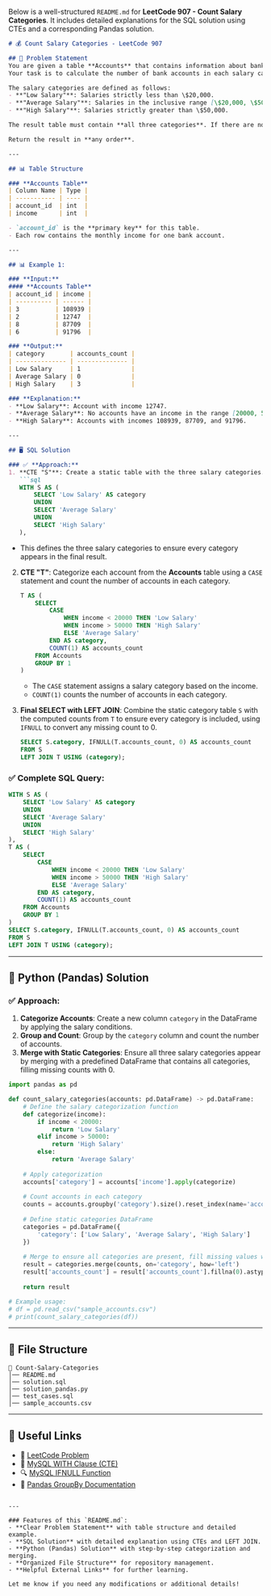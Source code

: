 Below is a well-structured `README.md` for **LeetCode 907 - Count Salary Categories**. It includes detailed explanations for the SQL solution using CTEs and a corresponding Pandas solution.

```md
# 💰 Count Salary Categories - LeetCode 907

## 📌 Problem Statement
You are given a table **Accounts** that contains information about bank accounts, including their monthly income.  
Your task is to calculate the number of bank accounts in each salary category.

The salary categories are defined as follows:
- **"Low Salary"**: Salaries strictly less than \$20,000.
- **"Average Salary"**: Salaries in the inclusive range [\$20,000, \$50,000].
- **"High Salary"**: Salaries strictly greater than \$50,000.

The result table must contain **all three categories**. If there are no accounts in a category, return 0.

Return the result in **any order**.

---

## 📊 Table Structure

### **Accounts Table**
| Column Name | Type |
| ----------- | ---- |
| account_id  | int  |
| income      | int  |

- `account_id` is the **primary key** for this table.
- Each row contains the monthly income for one bank account.

---

## 📊 Example 1:

### **Input:**
#### **Accounts Table**
| account_id | income |
| ---------- | ------ |
| 3          | 108939 |
| 2          | 12747  |
| 8          | 87709  |
| 6          | 91796  |

### **Output:**
| category       | accounts_count |
| -------------- | -------------- |
| Low Salary     | 1              |
| Average Salary | 0              |
| High Salary    | 3              |

### **Explanation:**
- **Low Salary**: Account with income 12747.
- **Average Salary**: No accounts have an income in the range [20000, 50000].
- **High Salary**: Accounts with incomes 108939, 87709, and 91796.

---

## 🖥 SQL Solution

### ✅ **Approach:**
1. **CTE "S"**: Create a static table with the three salary categories.
   ```sql
   WITH S AS (
       SELECT 'Low Salary' AS category
       UNION
       SELECT 'Average Salary'
       UNION
       SELECT 'High Salary'
   ),
   ```
   - This defines the three salary categories to ensure every category appears in the final result.

2. **CTE "T"**: Categorize each account from the **Accounts** table using a `CASE` statement and count the number of accounts in each category.
   ```sql
   T AS (
       SELECT
           CASE
               WHEN income < 20000 THEN 'Low Salary'
               WHEN income > 50000 THEN 'High Salary'
               ELSE 'Average Salary'
           END AS category,
           COUNT(1) AS accounts_count
       FROM Accounts
       GROUP BY 1
   )
   ```
   - The `CASE` statement assigns a salary category based on the income.
   - `COUNT(1)` counts the number of accounts in each category.

3. **Final SELECT with LEFT JOIN**: Combine the static category table `S` with the computed counts from `T` to ensure every category is included, using `IFNULL` to convert any missing count to 0.
   ```sql
   SELECT S.category, IFNULL(T.accounts_count, 0) AS accounts_count
   FROM S
   LEFT JOIN T USING (category);
   ```

### ✅ **Complete SQL Query:**
```sql
WITH S AS (
    SELECT 'Low Salary' AS category
    UNION
    SELECT 'Average Salary'
    UNION
    SELECT 'High Salary'
),
T AS (
    SELECT
        CASE
            WHEN income < 20000 THEN 'Low Salary'
            WHEN income > 50000 THEN 'High Salary'
            ELSE 'Average Salary'
        END AS category,
        COUNT(1) AS accounts_count
    FROM Accounts
    GROUP BY 1
)
SELECT S.category, IFNULL(T.accounts_count, 0) AS accounts_count
FROM S
LEFT JOIN T USING (category);
```

---

## 🐍 Python (Pandas) Solution

### ✅ **Approach:**
1. **Categorize Accounts**: Create a new column `category` in the DataFrame by applying the salary conditions.
2. **Group and Count**: Group by the `category` column and count the number of accounts.
3. **Merge with Static Categories**: Ensure all three salary categories appear by merging with a predefined DataFrame that contains all categories, filling missing counts with 0.

```python
import pandas as pd

def count_salary_categories(accounts: pd.DataFrame) -> pd.DataFrame:
    # Define the salary categorization function
    def categorize(income):
        if income < 20000:
            return 'Low Salary'
        elif income > 50000:
            return 'High Salary'
        else:
            return 'Average Salary'
    
    # Apply categorization
    accounts['category'] = accounts['income'].apply(categorize)
    
    # Count accounts in each category
    counts = accounts.groupby('category').size().reset_index(name='accounts_count')
    
    # Define static categories DataFrame
    categories = pd.DataFrame({
        'category': ['Low Salary', 'Average Salary', 'High Salary']
    })
    
    # Merge to ensure all categories are present, fill missing values with 0
    result = categories.merge(counts, on='category', how='left')
    result['accounts_count'] = result['accounts_count'].fillna(0).astype(int)
    
    return result

# Example usage:
# df = pd.read_csv("sample_accounts.csv")
# print(count_salary_categories(df))
```

---

## 📁 File Structure
```
📂 Count-Salary-Categories
│── README.md
│── solution.sql
│── solution_pandas.py
│── test_cases.sql
│── sample_accounts.csv
```

---

## 🔗 Useful Links
- 📖 [LeetCode Problem](https://leetcode.com/problems/count-salary-categories/)
- 📝 [MySQL WITH Clause (CTE)](https://www.w3schools.com/sql/sql_with.asp)
- 🔍 [MySQL IFNULL Function](https://www.w3schools.com/sql/func_mysql_ifnull.asp)
- 🐍 [Pandas GroupBy Documentation](https://pandas.pydata.org/docs/reference/api/pandas.DataFrame.groupby.html)
```

---

### Features of this `README.md`:
- **Clear Problem Statement** with table structure and detailed example.
- **SQL Solution** with detailed explanation using CTEs and LEFT JOIN.
- **Python (Pandas) Solution** with step-by-step categorization and merging.
- **Organized File Structure** for repository management.
- **Helpful External Links** for further learning.

Let me know if you need any modifications or additional details!